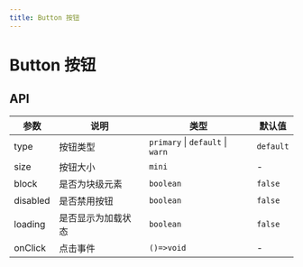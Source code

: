 ```yaml
---
title: Button 按钮
---
```


# Button 按钮

<code src="./demos/demo1.tsx"></code>

## API

| 参数     | 说明               | 类型                             | 默认值    |
| -------- | ------------------ | -------------------------------- | --------- |
| type     | 按钮类型           | `primary` \| `default` \| `warn` | `default` |
| size     | 按钮大小           | `mini`                           | -         |
| block    | 是否为块级元素     | `boolean`                        | `false`   |
| disabled | 是否禁用按钮       | `boolean`                        | `false`   |
| loading  | 是否显示为加载状态 | `boolean`                        | `false`   |
| onClick  | 点击事件           | `()=>void`                       | -         |

